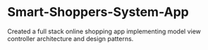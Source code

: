 # Smart-Shoppers-System-App
Created a full stack online shopping app implementing model view controller architecture and design patterns.
